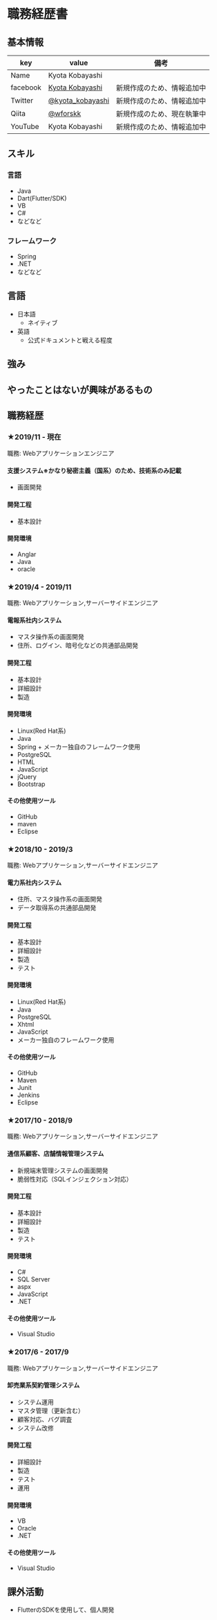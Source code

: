 # 職務経歴書

## 基本情報

|key|value|備考|
|---|-----|----------|
|Name|Kyota Kobayashi||
|facebook|[Kyota Kobayashi](https://www.facebook.com/kobayashi.kyota.98)|新規作成のため、情報追加中|
|Twitter|[@kyota_kobayashi](https://twitter.com/kyota_kobayashi)|新規作成のため、情報追加中|
|Qiita|[@wforskk](https://qiita.com/wforskk)|新規作成のため、現在執筆中|
|YouTube|Kyota Kobayashi|新規作成のため、情報追加中|

## スキル
### 言語
- Java
- Dart(Flutter/SDK)
- VB
- C#
- などなど

### フレームワーク
- Spring
- .NET
- などなど

## 言語

- 日本語
  - ネイティブ
- 英語
  - 公式ドキュメントと戦える程度

## 強み

## やったことはないが興味があるもの

## 職務経歴

### ★2019/11 - 現在

職務: Webアプリケーションエンジニア

#### 支援システム※かなり秘密主義（国系）のため、技術系のみ記載

- 画面開発

#### 開発工程

- 基本設計

#### 開発環境

- Anglar
- Java
- oracle

### ★2019/4 - 2019/11

職務: Webアプリケーション,サーバーサイドエンジニア

#### 電報系社内システム

- マスタ操作系の画面開発
- 住所、ログイン、暗号化などの共通部品開発

#### 開発工程

- 基本設計
- 詳細設計
- 製造

#### 開発環境

- Linux(Red Hat系)
- Java
- Spring + メーカー独自のフレームワーク使用
- PostgreSQL
- HTML
- JavaScript
- jQuery
- Bootstrap

#### その他使用ツール

- GitHub
- maven
- Eclipse

### ★2018/10 - 2019/3

職務: Webアプリケーション,サーバーサイドエンジニア

#### 電力系社内システム

- 住所、マスタ操作系の画面開発
- データ取得系の共通部品開発

#### 開発工程

- 基本設計
- 詳細設計
- 製造
- テスト

#### 開発環境

- Linux(Red Hat系)
- Java
- PostgreSQL
- Xhtml
- JavaScript
- メーカー独自のフレームワーク使用

#### その他使用ツール

- GitHub
- Maven
- Junit
- Jenkins
- Eclipse


### ★2017/10 - 2018/9

職務: Webアプリケーション,サーバーサイドエンジニア

#### 通信系顧客、店舗情報管理システム

- 新規端末管理システムの画面開発
- 脆弱性対応（SQLインジェクション対応）

#### 開発工程

- 基本設計
- 詳細設計
- 製造
- テスト

#### 開発環境

- C#
- SQL Server
- aspx
- JavaScript
- .NET

#### その他使用ツール

- Visual Studio


### ★2017/6 - 2017/9

職務: Webアプリケーション,サーバーサイドエンジニア

#### 卸売業系契約管理システム

- システム運用
- マスタ管理（更新含む）
- 顧客対応、バグ調査
- システム改修

#### 開発工程

- 詳細設計
- 製造
- テスト
- 運用

#### 開発環境

- VB
- Oracle
- .NET

#### その他使用ツール

- Visual Studio

## 課外活動
- FlutterのSDKを使用して、個人開発
